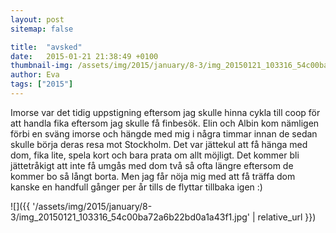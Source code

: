 ```yaml
---
layout: post
sitemap: false

title:  "avsked"
date:   2015-01-21 21:38:49 +0100
thumbnail-img: /assets/img/2015/january/8-3/img_20150121_103316_54c00ba72a6b22bd0a1a43f1.jpg
author: Eva
tags: ["2015"]
---
```


Imorse var det tidig uppstigning eftersom jag skulle hinna cykla till coop för att handla fika eftersom jag skulle få finbesök. Elin och Albin kom nämligen förbi en sväng imorse och hängde med mig i några timmar innan de sedan skulle börja deras resa mot Stockholm. Det var jättekul att få hänga med dom, fika lite, spela kort och bara prata om allt möjligt. Det kommer bli jättetråkigt att inte få umgås med dom två så ofta längre eftersom de kommer bo så långt borta. Men jag får nöja mig med att få träffa dom kanske en handfull gånger per år tills de flyttar tillbaka igen :)

![]({{ '/assets/img/2015/january/8-3/img_20150121_103316_54c00ba72a6b22bd0a1a43f1.jpg'  | relative_url }})

